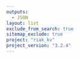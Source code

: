 ```yaml
---
outputs:
  - JSON
layout: list
exclude_from_search: true
sitemap_exclude: true
project: "riak_kv"
project_version: "3.2.4"
---
```



